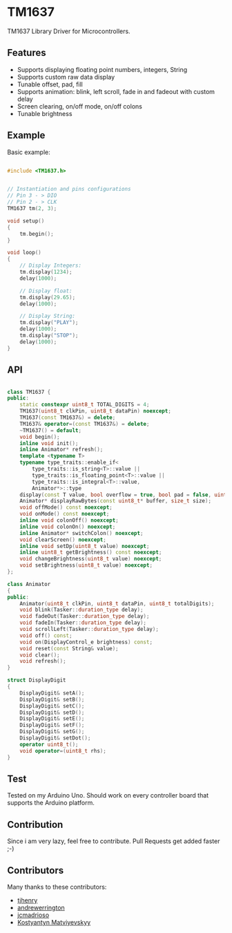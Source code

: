 # TM1637

TM1637 Library Driver for Microcontrollers.  

## Features  
- Supports displaying floating point numbers, integers, String  
- Supports custom raw data display  
- Tunable offset, pad, fill  
- Supports animation: blink, left scroll, fade in and fadeout with custom delay  
- Screen clearing, on/off mode, on/off colons  
- Tunable brightness  


## Example
Basic example:

```cpp

#include <TM1637.h>


// Instantiation and pins configurations
// Pin 3 - > DIO
// Pin 2 - > CLK
TM1637 tm(2, 3);

void setup()
{
    tm.begin();
}

void loop()
{
    // Display Integers:
    tm.display(1234);
    delay(1000);

    // Display float:
    tm.display(29.65);
    delay(1000);

    // Display String:
    tm.display("PLAY");
    delay(1000);
    tm.display("STOP");
    delay(1000);
}
```

## API  

```cpp

class TM1637 {
public:
    static constexpr uint8_t TOTAL_DIGITS = 4;
    TM1637(uint8_t clkPin, uint8_t dataPin) noexcept;
    TM1637(const TM1637&) = delete;
    TM1637& operator=(const TM1637&) = delete;
    ~TM1637() = default;
    void begin();
    inline void init(); 
    inline Animator* refresh();
    template <typename T>
    typename type_traits::enable_if<
        type_traits::is_string<T>::value ||
        type_traits::is_floating_point<T>::value ||
        type_traits::is_integral<T>::value,
        Animator*>::type
    display(const T value, bool overflow = true, bool pad = false, uint8_t offset = 0);
    Animator* displayRawBytes(const uint8_t* buffer, size_t size);
    void offMode() const noexcept; 
    void onMode() const noexcept;
    inline void colonOff() noexcept;
    inline void colonOn() noexcept; 
    inline Animator* switchColon() noexcept;
    void clearScreen() noexcept;
    inline void setDp(uint8_t value) noexcept;
    inline uint8_t getBrightness() const noexcept; 
    void changeBrightness(uint8_t value) noexcept;
    void setBrightness(uint8_t value) noexcept;
};

class Animator
{
public:
    Animator(uint8_t clkPin, uint8_t dataPin, uint8_t totalDigits);
    void blink(Tasker::duration_type delay);
    void fadeOut(Tasker::duration_type delay);
    void fadeIn(Tasker::duration_type delay);
    void scrollLeft(Tasker::duration_type delay);
    void off() const;
    void on(DisplayControl_e brightness) const;
    void reset(const String& value);
    void clear();
    void refresh();
}

struct DisplayDigit
{
    DisplayDigit& setA();
    DisplayDigit& setB();
    DisplayDigit& setC();
    DisplayDigit& setD();
    DisplayDigit& setE();
    DisplayDigit& setF();
    DisplayDigit& setG();
    DisplayDigit& setDot();
    operator uint8_t();
    void operator=(uint8_t rhs);
}

```

## Test  

 Tested on my Arduino Uno. Should work on every controller board that supports the Arduino platform.


## Contribution  

Since i am very lazy, feel free to contribute. Pull Requests get added faster ;-)

## Contributors

Many thanks to these contributors:

- [tjhenry](https://github.com/tjhenry)  
- [andrewerrington](https://github.com/andrewerrington)   
- [jcmadrioso](https://github.com/jcmadrioso)
- [Kostyantyn Matviyevskyy](https://github.com/kostyamat)
